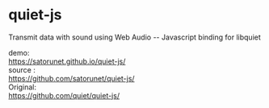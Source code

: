 # quiet-js
Transmit data with sound using Web Audio -- Javascript binding for libquiet

demo: <br>
https://satorunet.github.io/quiet-js/<br>
source : <br>
https://github.com/satorunet/quiet-js/<br>
Original:<br>
https://github.com/quiet/quiet-js/<br>
